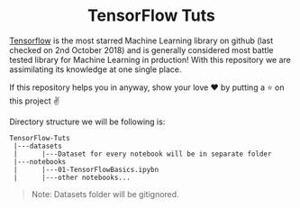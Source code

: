 <h1 align="center">TensorFlow Tuts</h1>

[Tensorflow](https://github.com/tensorflow/tensorflow) is the most starred Machine Learning library on github (last checked on 2nd October 2018) and is generally considered most battle tested library for Machine Learning in prduction! With this repository we are assimilating its knowledge at one single place.

If this repository helps you in anyway, show your love :heart: by putting a :star: on this project :v:

Directory structure we will be following is:

```
TensorFlow-Tuts
 |---datasets
 |      |---Dataset for every notebook will be in separate folder
 |---notebooks
 |      |---01-TensorFlowBasics.ipybn
 |      |---other notebooks...
```
> Note: Datasets folder will be gitignored.